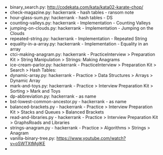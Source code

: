- binary_search.py: http://codekata.com/kata/kata02-karate-chop/
- check-magazine.py: hackerrank - hash tables - ransom note
- hour-glass-sum.py: hackerrank - hash tables - DS
- counting-valleys.py: hackerrank - Implementation - Counting Valleys
- jumping-on-clouds.py: hackerrank - Implementation - Jumping on the Clouds
- repeated-string.py: hackerrank - Implementation - Repeated String
- equality-in-a-array.py: hackerrank - Implementation - Equality in an array
- ctci-making-anagram.py: hackerrank - PracticeInterview > Preparation Kit > String Manipulation > Strings: Making Anagrams
- ice-cream-parlor.py: hackerrank - PracticeInterview > Preparation Kit > Search > Hash Tables: 
- dynamic-array.py: hackerrank - Practice > Data Structures > Arrays > Dynamic Array
- mark-and-toys.py: hackerrank - Practice > Interview Preparation Kit > Sorting > Mark and Toys
- dp-abbreviation.py: hackerrank - as name
- bst-lowest-common-ancestor.py - hackerrank - as name
- balanced-brackets.py - hackerrank - Practice > Interview Preparation Kit > Stacks and Queues > Balanced Brackets
- read-and-libraries.py - hackerrank - Practice > Interview Preparation Kit > GraphsRoads and Libraries
- strings-anagram.py - hackerrank - Practice > Algorithms > Strings > Anagram
- vanilla-binary-tree.py: https://www.youtube.com/watch?v=oSWTXtMglKE
- 